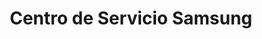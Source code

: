 ---
title: "Centro de Servicio Samsung"
url: /la-florida/centro-de-servicio-samsung/
shop: Elektronik
---